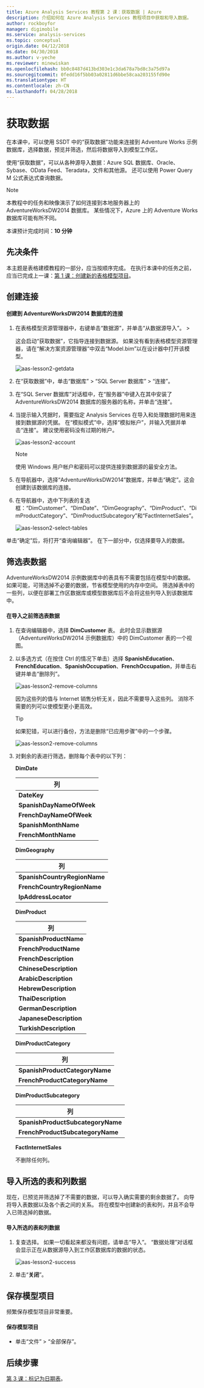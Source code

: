 ```yaml
---
title: Azure Analysis Services 教程第 2 课：获取数据 | Azure
description: 介绍如何在 Azure Analysis Services 教程项目中获取和导入数据。
author: rockboyfor
manager: digimobile
ms.service: analysis-services
ms.topic: conceptual
origin.date: 04/12/2018
ms.date: 04/30/2018
ms.author: v-yeche
ms.reviewer: minewiskan
ms.openlocfilehash: bb0c8487d413bd303e1c3da678a7bd8c3a75d97a
ms.sourcegitcommit: 0fedd16f5bb03a02811d6bbe58caa203155fd90e
ms.translationtype: HT
ms.contentlocale: zh-CN
ms.lasthandoff: 04/28/2018
---
```

# <a name="get-data"></a>获取数据

在本课中，可以使用 SSDT 中的“获取数据”功能来连接到 Adventure Works 示例数据库，选择数据，预览并筛选，然后将数据导入到模型工作区。  

使用“获取数据”，可以从各种源导入数据：Azure SQL 数据库、Oracle、Sybase、OData Feed、Teradata，文件和其他源。 还可以使用 Power Query M 公式表达式查询数据。

> [!NOTE]
> 本教程中的任务和映像演示了如何连接到本地服务器上的 AdventureWorksDW2014 数据库。 某些情况下，Azure 上的 Adventure Works 数据库可能有所不同。

本课预计完成时间：**10 分钟**  

## <a name="prerequisites"></a>先决条件  
本主题是表格建模教程的一部分，应当按顺序完成。 在执行本课中的任务之前，应当已完成上一课：[第 1 课：创建新的表格模型项目](../tutorials/aas-lesson-1-create-a-new-tabular-model-project.md)。  

## <a name="create-a-connection"></a>创建连接  

#### <a name="to-create-a-connection-to-the-adventureworksdw2014-database"></a>创建到 AdventureWorksDW2014 数据库的连接  

1.  在表格模型资源管理器中，右键单击“数据源”，并单击“从数据源导入”。 >   

    这会启动“获取数据”，它指导连接到数据源。 如果没有看到表格模型资源管理器，请在“解决方案资源管理器”中双击“Model.bim”以在设计器中打开该模型。 

    ![aas-lesson2-getdata](../tutorials/media/aas-lesson2-getdata.png)

2.  在“获取数据”中，单击“数据库” > “SQL Server 数据库” > “连接”。  

3.  在“SQL Server 数据库”对话框中，在“服务器”中键入在其中安装了 AdventureWorksDW2014 数据库的服务器的名称，并单击“连接”。  

4.  当提示输入凭据时，需要指定 Analysis Services 在导入和处理数据时用来连接到数据源的凭据。 在“模拟模式”中，选择“模拟帐户”，并输入凭据并单击“连接”。 建议使用密码没有过期的帐户。

    ![aas-lesson2-account](../tutorials/media/aas-lesson2-account.png)

    > [!NOTE]  
    > 使用 Windows 用户帐户和密码可以提供连接到数据源的最安全方法。

5.  在导航器中，选择“AdventureWorksDW2014”数据库，并单击“确定”。这会创建到该数据库的连接。 

6.  在导航器中，选中下列表的复选框：“DimCustomer”、“DimDate”、“DimGeography”、“DimProduct”、“DimProductCategory”、“DimProductSubcategory”和“FactInternetSales”。  

    ![aas-lesson2-select-tables](../tutorials/media/aas-lesson2-select-tables.png)

单击“确定”后，将打开“查询编辑器”。 在下一部分中，仅选择要导入的数据。

## <a name="filter-the-table-data"></a>筛选表数据  
AdventureWorksDW2014 示例数据库中的表具有不需要包括在模型中的数据。 如果可能，可筛选掉不必要的数据，节省模型使用的内存中空间。 筛选掉表中的一些列，以便在部署工作区数据库或模型数据库后不会将这些列导入到该数据库中。 

#### <a name="to-filter-the-table-data-before-importing"></a>在导入之前筛选表数据  

1.  在查询编辑器中，选择 **DimCustomer** 表。 此时会显示数据源（AdventureWorksDW2014 示例数据库）中的 DimCustomer 表的一个视图。 

2.  以多选方式（在按住 Ctrl 的情况下单击）选择 **SpanishEducation**、**FrenchEducation**、**SpanishOccupation**、**FrenchOccupation**，并单击右键并单击“删除列”。 

    ![aas-lesson2-remove-columns](../tutorials/media/aas-lesson2-remove-columns.png)

    因为这些列的值与 Internet 销售分析无关，因此不需要导入这些列。 消除不需要的列可以使模型更小更高效。  

    > [!TIP]
    > 如果犯错，可以进行备份，方法是删除“已应用步骤”中的一个步骤。   

    ![aas-lesson2-remove-columns](../tutorials/media/aas-lesson2-remove-step.png)

4.  对剩余的表进行筛选，删除每个表中的以下列：  

    **DimDate**

      |列|  
      |--------|  
      |**DateKey**|  
      |**SpanishDayNameOfWeek**|  
      |**FrenchDayNameOfWeek**|  
      |**SpanishMonthName**|  
      |**FrenchMonthName**|  

    **DimGeography**

      |列|  
      |-------------|  
      |**SpanishCountryRegionName**|  
      |**FrenchCountryRegionName**|  
      |**IpAddressLocator**|  

    **DimProduct**

      |列|  
      |-----------|  
      |**SpanishProductName**|  
      |**FrenchProductName**|  
      |**FrenchDescription**|  
      |**ChineseDescription**|  
      |**ArabicDescription**|  
      |**HebrewDescription**|  
      |**ThaiDescription**|  
      |**GermanDescription**|  
      |**JapaneseDescription**|  
      |**TurkishDescription**|  

    **DimProductCategory**

      |列|  
      |--------------------|  
      |**SpanishProductCategoryName**|  
      |**FrenchProductCategoryName**|  

    **DimProductSubcategory**

      |列|  
      |-----------------------|  
      |**SpanishProductSubcategoryName**|  
      |**FrenchProductSubcategoryName**|  

    **FactInternetSales**

      不删除任何列。

<a name="Import"></a>
## <a name="import-the-selected-tables-and-column-data"></a>导入所选的表和列数据  
现在，已预览并筛选掉了不需要的数据，可以导入确实需要的剩余数据了。 向导将导入表数据以及各个表之间的关系。 将在模型中创建新的表和列，并且不会导入已筛选掉的数据。  

#### <a name="to-import-the-selected-tables-and-column-data"></a>导入所选的表和列数据  

1.  复查选择。 如果一切看起来都没有问题，请单击“导入”。 “数据处理”对话框会显示正在从数据源导入到工作区数据库的数据的状态。

    ![aas-lesson2-success](../tutorials/media/aas-lesson2-success.png) 

2.  单击“**关闭**”。  

## <a name="save-your-model-project"></a>保存模型项目  
频繁保存模型项目非常重要。  

#### <a name="to-save-the-model-project"></a>保存模型项目  

-   单击“文件” > “全部保存”。  

## <a name="whats-next"></a>后续步骤
[第 3 课：标记为日期表](../tutorials/aas-lesson-3-mark-as-date-table.md)。

<!--Update_Description: update meta properties -->